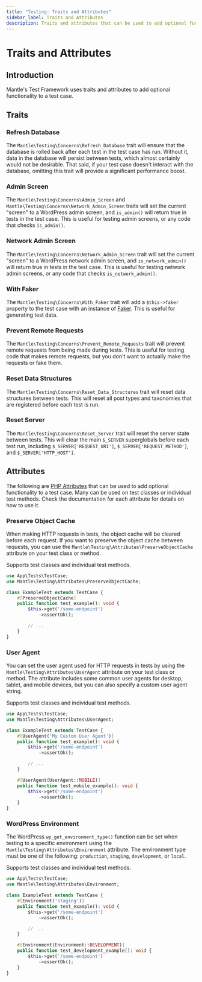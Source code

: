 ```yaml
---
title: "Testing: Traits and Attributes"
sidebar_label: Traits and Attributes
description: Traits and attributes that can be used to add optional functionality to a test case.
---
```


# Traits and Attributes

## Introduction

Mantle's Test Framework uses traits and attributes to add optional functionality
to a test case.

## Traits

### Refresh Database

The `Mantle\Testing\Concerns\Refresh_Database` trait will ensure that the
database is rolled back after each test in the test case has run. Without it,
data in the database will persist between tests, which almost certainly would
not be desirable. That said, if your test case doesn't interact with the
database, omitting this trait will provide a significant performance boost.

### Admin Screen

The `Mantle\Testing\Concerns\Admin_Screen` and
`Mantle\Testing\Concerns\Network_Admin_Screen` traits will set the current
"screen" to a WordPress admin screen, and `is_admin()` will return true in tests
in the test case. This is useful for testing admin screens, or any code that
checks `is_admin()`.

### Network Admin Screen

The `Mantle\Testing\Concerns\Network_Admin_Screen` trait will set the current
"screen" to a WordPress network admin screen, and `is_network_admin()` will
return true in tests in the test case. This is useful for testing network admin
screens, or any code that checks `is_network_admin()`.

### With Faker

The `Mantle\Testing\Concerns\With_Faker` trait will add a `$this->faker` property to the test case with
an instance of [Faker](https://fakerphp.github.io/). This is useful for
generating test data.

### Prevent Remote Requests

The `Mantle\Testing\Concerns\Prevent_Remote_Requests` trait will prevent remote
requests from being made during tests. This is useful for testing code that
makes remote requests, but you don't want to actually make the requests or fake
them.

### Reset Data Structures

The `Mantle\Testing\Concerns\Reset_Data_Structures` trait will reset data
structures between tests. This will reset all post types and taxonomies that are
registered before each test is run.

### Reset Server

The `Mantle\Testing\Concerns\Reset_Server` trait will reset the server state
between tests. This will clear the main `$_SERVER` superglobals before each test
run, including `$_SERVER['REQUEST_URI']`, `$_SERVER['REQUEST_METHOD']`, and
`$_SERVER['HTTP_HOST']`.

## Attributes

The following are [PHP
Attributes](https://www.php.net/manual/en/language.attributes.overview.php) that
can be used to add optional functionality to a test case. Many can be used on
test classes or individual test methods. Check the documentation for each
attribute for details on how to use it.

### Preserve Object Cache

When making HTTP requests in tests, the object cache will be cleared before each
request. If you want to preserve the object cache between requests, you can use
the `Mantle\Testing\Attributes\PreserveObjectCache` attribute on your test class or
method.

Supports test classes and individual test methods.

```php
use App\Tests\TestCase;
use Mantle\Testing\Attributes\PreserveObjectCache;

class ExampleTest extends TestCase {
    #[PreserveObjectCache]
    public function test_example(): void {
        $this->get('/some-endpoint')
            ->assertOk();

        // ...
    }
}
```

### User Agent

You can set the user agent used for HTTP requests in tests by using the
`Mantle\Testing\Attributes\UserAgent` attribute on your test class or method.
The attribute includes some common user agents for desktop, tablet, and mobile
devices, but you can also specify a custom user agent string.

Supports test classes and individual test methods.

```php
use App\Tests\TestCase;
use Mantle\Testing\Attributes\UserAgent;

class ExampleTest extends TestCase {
    #[UserAgent('My Custom User Agent')]
    public function test_example(): void {
        $this->get('/some-endpoint')
            ->assertOk();

        // ...
    }

    #[UserAgent(UserAgent::MOBILE)]
    public function test_mobile_example(): void {
        $this->get('/some-endpoint')
            ->assertOk();
    }
}
```

### WordPress Environment

The WordPress `wp_get_environment_type()` function can be set when testing to a specific
environment using the `Mantle\Testing\Attributes\Environment` attribute. The environment
type must be one of the following: `production`, `staging`, `development`, or `local`.

Supports test classes and individual test methods.

```php
use App\Tests\TestCase;
use Mantle\Testing\Attributes\Environment;

class ExampleTest extends TestCase {
    #[Environment('staging')]
    public function test_example(): void {
        $this->get('/some-endpoint')
            ->assertOk();

        // ...
    }

    #[Environment(Environment::DEVELOPMENT)]
    public function test_development_example(): void {
        $this->get('/some-endpoint')
            ->assertOk();
    }
}
```